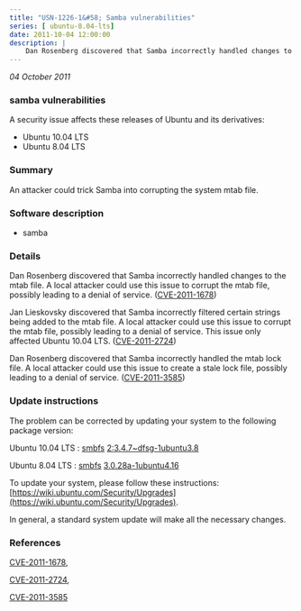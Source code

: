 ```yaml
---
title: "USN-1226-1&#58; Samba vulnerabilities"
series: [ ubuntu-8.04-lts]
date: 2011-10-04 12:00:00
description: |
    Dan Rosenberg discovered that Samba incorrectly handled changes to the mtab file. A local attacker could use this issue to corrupt the mtab file, possibly leading to a denial of service. ([CVE-2011-1678](http://people.ubuntu.com/~ubuntu-security/cve/CVE-2011-1678))
--- 
```

 
 

*04 October 2011*

### samba vulnerabilities

A security issue affects these releases of Ubuntu and its derivatives:

* Ubuntu 10.04 LTS
* Ubuntu 8.04 LTS

### Summary

An attacker could trick Samba into corrupting the system mtab file. 

### Software description

* samba 

### Details

Dan Rosenberg discovered that Samba incorrectly handled changes to the mtab file. A local attacker could use this issue to corrupt the mtab file, possibly leading to a denial of service. ([CVE-2011-1678](http://people.ubuntu.com/~ubuntu-security/cve/CVE-2011-1678))

Jan Lieskovsky discovered that Samba incorrectly filtered certain strings being added to the mtab file. A local attacker could use this issue to corrupt the mtab file, possibly leading to a denial of service. This issue only affected Ubuntu 10.04 LTS. ([CVE-2011-2724](http://people.ubuntu.com/~ubuntu-security/cve/CVE-2011-2724))

Dan Rosenberg discovered that Samba incorrectly handled the mtab lock file. A local attacker could use this issue to create a stale lock file, possibly leading to a denial of service. ([CVE-2011-3585](http://people.ubuntu.com/~ubuntu-security/cve/CVE-2011-3585)) 

### Update instructions

The problem can be corrected by updating your system to the following package version:

Ubuntu 10.04 LTS
 : [smbfs](https://launchpad.net/ubuntu/+source/samba) <span> [2:3.4.7~dfsg-1ubuntu3.8](https://launchpad.net/ubuntu/+source/samba/2:3.4.7~dfsg-1ubuntu3.8) </span> 

Ubuntu 8.04 LTS
 : [smbfs](https://launchpad.net/ubuntu/+source/samba) <span> [3.0.28a-1ubuntu4.16](https://launchpad.net/ubuntu/+source/samba/3.0.28a-1ubuntu4.16) </span> 

To update your system, please follow these instructions: [https://wiki.ubuntu.com/Security/Upgrades](https://wiki.ubuntu.com/Security/Upgrades).

In general, a standard system update will make all the necessary changes. 

### References

 
 [CVE-2011-1678](http://people.ubuntu.com/~ubuntu-security/cve/CVE-2011-1678), 

 [CVE-2011-2724](http://people.ubuntu.com/~ubuntu-security/cve/CVE-2011-2724), 

 [CVE-2011-3585](http://people.ubuntu.com/~ubuntu-security/cve/CVE-2011-3585)
 

